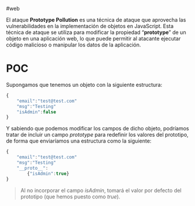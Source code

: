 #web 

El ataque **Prototype Pollution** es una técnica de ataque que aprovecha las vulnerabilidades en la implementación de objetos en JavaScript. Esta técnica de ataque se utiliza para modificar la propiedad “**prototype**” de un objeto en una aplicación web, lo que puede permitir al atacante ejecutar código malicioso o manipular los datos de la aplicación.

# POC

Supongamos que tenemos un objeto con la siguiente estructura:

```js
{
	"email":"test@test.com"
	"msg":"Testing"
	"isAdmin":false
}
```

Y sabiendo que podemos modificar los campos de dicho objeto, podríamos tratar de incluir un campo *prototype* para redefinir los valores del prototipo, de forma que enviaríamos una estructura como la siguiente:

```js
{
	"email":"test@test.com"
	"msg":"Testing"
	"__proto__":
		{"isAdmin":true}
}
```
> Al no incorporar el campo *isAdmin*, tomará el valor por defecto del prototipo (que hemos puesto como *true*).

